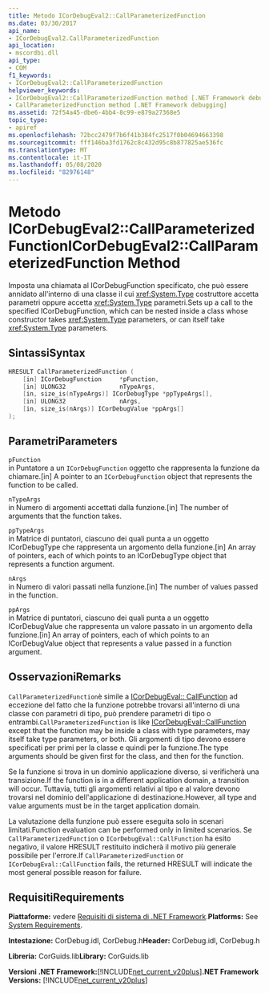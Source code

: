 ```yaml
---
title: Metodo ICorDebugEval2::CallParameterizedFunction
ms.date: 03/30/2017
api_name:
- ICorDebugEval2.CallParameterizedFunction
api_location:
- mscordbi.dll
api_type:
- COM
f1_keywords:
- ICorDebugEval2::CallParameterizedFunction
helpviewer_keywords:
- ICorDebugEval2::CallParameterizedFunction method [.NET Framework debugging]
- CallParameterizedFunction method [.NET Framework debugging]
ms.assetid: 72f54a45-dbe6-4bb4-8c99-e879a27368e5
topic_type:
- apiref
ms.openlocfilehash: 72bcc2479f7b6f41b384fc2517f0b04694663398
ms.sourcegitcommit: fff146ba3fd1762c8c432d95c8b877825ae536fc
ms.translationtype: MT
ms.contentlocale: it-IT
ms.lasthandoff: 05/08/2020
ms.locfileid: "82976148"
---
```

# <a name="icordebugeval2callparameterizedfunction-method"></a><span data-ttu-id="af088-102">Metodo ICorDebugEval2::CallParameterizedFunction</span><span class="sxs-lookup"><span data-stu-id="af088-102">ICorDebugEval2::CallParameterizedFunction Method</span></span>
<span data-ttu-id="af088-103">Imposta una chiamata al ICorDebugFunction specificato, che può essere annidato all'interno di una classe il cui <xref:System.Type> costruttore accetta parametri oppure accetta <xref:System.Type> parametri.</span><span class="sxs-lookup"><span data-stu-id="af088-103">Sets up a call to the specified ICorDebugFunction, which can be nested inside a class whose constructor takes <xref:System.Type> parameters, or can itself take <xref:System.Type> parameters.</span></span>  
  
## <a name="syntax"></a><span data-ttu-id="af088-104">Sintassi</span><span class="sxs-lookup"><span data-stu-id="af088-104">Syntax</span></span>  
  
```cpp  
HRESULT CallParameterizedFunction (  
    [in] ICorDebugFunction     *pFunction,  
    [in] ULONG32               nTypeArgs,  
    [in, size_is(nTypeArgs)] ICorDebugType *ppTypeArgs[],  
    [in] ULONG32               nArgs,  
    [in, size_is(nArgs)] ICorDebugValue *ppArgs[]  
);  
```  
  
## <a name="parameters"></a><span data-ttu-id="af088-105">Parametri</span><span class="sxs-lookup"><span data-stu-id="af088-105">Parameters</span></span>  
 `pFunction`  
 <span data-ttu-id="af088-106">in Puntatore a un `ICorDebugFunction` oggetto che rappresenta la funzione da chiamare.</span><span class="sxs-lookup"><span data-stu-id="af088-106">[in] A pointer to an `ICorDebugFunction` object that represents the function to be called.</span></span>  
  
 `nTypeArgs`  
 <span data-ttu-id="af088-107">in Numero di argomenti accettati dalla funzione.</span><span class="sxs-lookup"><span data-stu-id="af088-107">[in] The number of arguments that the function takes.</span></span>  
  
 `ppTypeArgs`  
 <span data-ttu-id="af088-108">in Matrice di puntatori, ciascuno dei quali punta a un oggetto ICorDebugType che rappresenta un argomento della funzione.</span><span class="sxs-lookup"><span data-stu-id="af088-108">[in] An array of pointers, each of which points to an ICorDebugType object that represents a function argument.</span></span>  
  
 `nArgs`  
 <span data-ttu-id="af088-109">in Numero di valori passati nella funzione.</span><span class="sxs-lookup"><span data-stu-id="af088-109">[in] The number of values passed in the function.</span></span>  
  
 `ppArgs`  
 <span data-ttu-id="af088-110">in Matrice di puntatori, ciascuno dei quali punta a un oggetto ICorDebugValue che rappresenta un valore passato in un argomento della funzione.</span><span class="sxs-lookup"><span data-stu-id="af088-110">[in] An array of pointers, each of which points to an ICorDebugValue object that represents a value passed in a function argument.</span></span>  
  
## <a name="remarks"></a><span data-ttu-id="af088-111">Osservazioni</span><span class="sxs-lookup"><span data-stu-id="af088-111">Remarks</span></span>  
 <span data-ttu-id="af088-112">`CallParameterizedFunction`è simile a [ICorDebugEval:: CallFunction](icordebugeval-callfunction-method.md) ad eccezione del fatto che la funzione potrebbe trovarsi all'interno di una classe con parametri di tipo, può prendere parametri di tipo o entrambi.</span><span class="sxs-lookup"><span data-stu-id="af088-112">`CallParameterizedFunction` is like [ICorDebugEval::CallFunction](icordebugeval-callfunction-method.md) except that the function may be inside a class with type parameters, may itself take type parameters, or both.</span></span> <span data-ttu-id="af088-113">Gli argomenti di tipo devono essere specificati per primi per la classe e quindi per la funzione.</span><span class="sxs-lookup"><span data-stu-id="af088-113">The type arguments should be given first for the class, and then for the function.</span></span>  
  
 <span data-ttu-id="af088-114">Se la funzione si trova in un dominio applicazione diverso, si verificherà una transizione.</span><span class="sxs-lookup"><span data-stu-id="af088-114">If the function is in a different application domain, a transition will occur.</span></span> <span data-ttu-id="af088-115">Tuttavia, tutti gli argomenti relativi al tipo e al valore devono trovarsi nel dominio dell'applicazione di destinazione.</span><span class="sxs-lookup"><span data-stu-id="af088-115">However, all type and value arguments must be in the target application domain.</span></span>  
  
 <span data-ttu-id="af088-116">La valutazione della funzione può essere eseguita solo in scenari limitati.</span><span class="sxs-lookup"><span data-stu-id="af088-116">Function evaluation can be performed only in limited scenarios.</span></span> <span data-ttu-id="af088-117">Se `CallParameterizedFunction` o `ICorDebugEval::CallFunction` ha esito negativo, il valore HRESULT restituito indicherà il motivo più generale possibile per l'errore.</span><span class="sxs-lookup"><span data-stu-id="af088-117">If `CallParameterizedFunction` or `ICorDebugEval::CallFunction` fails, the returned HRESULT will indicate the most general possible reason for failure.</span></span>  
  
## <a name="requirements"></a><span data-ttu-id="af088-118">Requisiti</span><span class="sxs-lookup"><span data-stu-id="af088-118">Requirements</span></span>  
 <span data-ttu-id="af088-119">**Piattaforme:** vedere [Requisiti di sistema di .NET Framework](../../get-started/system-requirements.md).</span><span class="sxs-lookup"><span data-stu-id="af088-119">**Platforms:** See [System Requirements](../../get-started/system-requirements.md).</span></span>  
  
 <span data-ttu-id="af088-120">**Intestazione:** CorDebug.idl, CorDebug.h</span><span class="sxs-lookup"><span data-stu-id="af088-120">**Header:** CorDebug.idl, CorDebug.h</span></span>  
  
 <span data-ttu-id="af088-121">**Libreria:** CorGuids.lib</span><span class="sxs-lookup"><span data-stu-id="af088-121">**Library:** CorGuids.lib</span></span>  
  
 <span data-ttu-id="af088-122">**Versioni .NET Framework:**[!INCLUDE[net_current_v20plus](../../../../includes/net-current-v20plus-md.md)]</span><span class="sxs-lookup"><span data-stu-id="af088-122">**.NET Framework Versions:** [!INCLUDE[net_current_v20plus](../../../../includes/net-current-v20plus-md.md)]</span></span>
